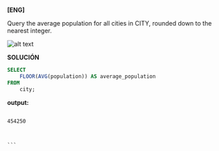 
**[ENG]**

Query the average population for all cities in CITY, rounded down to the nearest integer.



![alt text](image.jpg)


**SOLUCIÓN**

```sql
SELECT 
    FLOOR(AVG(population)) AS average_population
FROM 
    city;


```


**output:**


````

454250



```